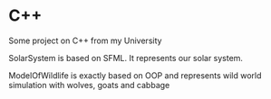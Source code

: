 # C++
Some project on C++ from my University

SolarSystem is based on SFML. It represents our solar system.

ModelOfWildlife is exactly based on OOP and represents wild world simulation with wolves, goats and cabbage